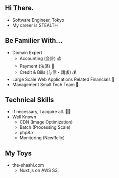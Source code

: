## Hi There.

 - Software Engineer, Tokyo
 - My career is STEALTH

## Be Familier With...

 - Domain Expert
    - Accounting (会計) 💰
    - Payment (決済) 💸
    - Credit & Bills (与信・請求) 💰
 - Large Scale Web Applications Related Financials 📱
 - Management Small Tech Team 🐬

## Technical Skills

 - If necessary, I acquire all. 🧑‍💻
 - Well Known
    - CDN (Image Optimization)
    - Batch (Processing Scale)
    - php8.x
    - Monitoring (NewRelic)

## My Toys

 - the-shashi.com
   - Nuxt.js on AWS S3.
